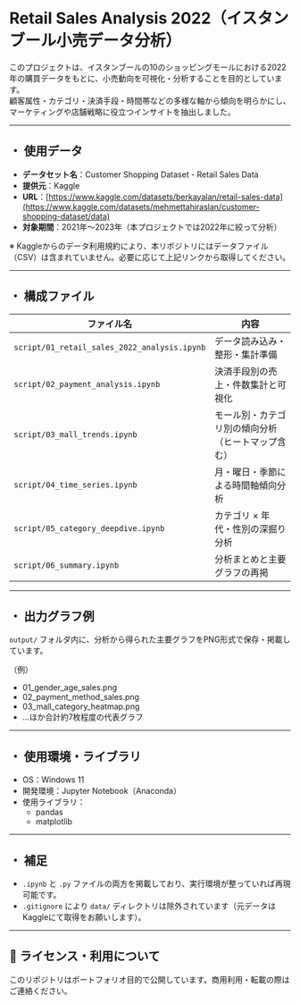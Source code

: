 # Retail Sales Analysis 2022（イスタンブール小売データ分析）

このプロジェクトは、イスタンブールの10のショッピングモールにおける2022年の購買データをもとに、小売動向を可視化・分析することを目的としています。  
顧客属性・カテゴリ・決済手段・時間帯などの多様な軸から傾向を明らかにし、マーケティングや店舗戦略に役立つインサイトを抽出しました。

---

## ・ 使用データ

- **データセット名**：Customer Shopping Dataset - Retail Sales Data  
- **提供元**：Kaggle  
- **URL**：[https://www.kaggle.com/datasets/berkayalan/retail-sales-data](https://www.kaggle.com/datasets/mehmettahiraslan/customer-shopping-dataset/data)
- **対象期間**：2021年〜2023年（本プロジェクトでは2022年に絞って分析）

※ Kaggleからのデータ利用規約により、本リポジトリにはデータファイル（CSV）は含まれていません。必要に応じて上記リンクから取得してください。

---

## ・ 構成ファイル

| ファイル名 | 内容 |
|------------|------|
| `script/01_retail_sales_2022_analysis.ipynb` | データ読み込み・整形・集計準備 |
| `script/02_payment_analysis.ipynb` | 決済手段別の売上・件数集計と可視化 |
| `script/03_mall_trends.ipynb` | モール別・カテゴリ別の傾向分析（ヒートマップ含む） |
| `script/04_time_series.ipynb` | 月・曜日・季節による時間軸傾向分析 |
| `script/05_category_deepdive.ipynb` | カテゴリ × 年代・性別の深掘り分析 |
| `script/06_summary.ipynb` | 分析まとめと主要グラフの再掲 |

---

## ・ 出力グラフ例

`output/` フォルダ内に、分析から得られた主要グラフをPNG形式で保存・掲載しています。

（例）  
- 01_gender_age_sales.png  
- 02_payment_method_sales.png  
- 03_mall_category_heatmap.png  
- ...ほか合計約7枚程度の代表グラフ

---

## ・ 使用環境・ライブラリ

- OS：Windows 11
- 開発環境：Jupyter Notebook（Anaconda）
- 使用ライブラリ：
  - pandas
  - matplotlib

---

## ・ 補足

- `.ipynb` と `.py` ファイルの両方を掲載しており、実行環境が整っていれば再現可能です。
- `.gitignore` により `data/` ディレクトリは除外されています（元データはKaggleにて取得をお願いします）。

---

## 📁 ライセンス・利用について

このリポジトリはポートフォリオ目的で公開しています。商用利用・転載の際はご連絡ください。
